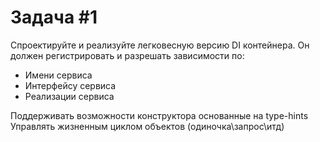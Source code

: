 # Задача #1
 Спроектируйте и реализуйте легковесную версию DI контейнера.
Он должен регистрировать и разрешать зависимости по:
- Имени сервиса
- Интерфейсу сервиса
- Реализации сервиса

Поддерживать возможности конструктора основанные на type-hints
Управлять жизненным циклом объектов (одиночка\запрос\итд)
